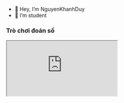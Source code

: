 
- 👋 Hey, I’m NguyenKhanhDuy
- 👀 I’m student
### Trò chơi đoán số

<iframe src="https://vi.y8.com/games/snake_classic"></iframe>

<!---
NguyenKhanhDuy612/NguyenKhanhDuy612 is a ✨ special ✨ repository because its `README.md` (this file) appears on your GitHub profile.
You can click the Preview link to take a look at your changes.
--->
